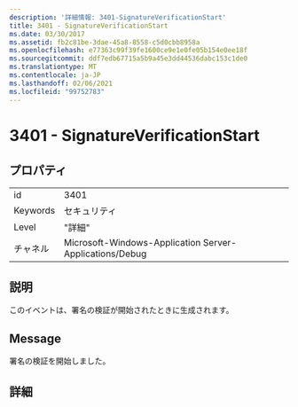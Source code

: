 ```yaml
---
description: '詳細情報: 3401-SignatureVerificationStart'
title: 3401 - SignatureVerificationStart
ms.date: 03/30/2017
ms.assetid: fb2c81be-3dae-45a8-8558-c5d0cbb8958a
ms.openlocfilehash: e77363c99f39fe1600ce9e1e0fe05b154e0ee18f
ms.sourcegitcommit: ddf7edb67715a5b9a45e3dd44536dabc153c1de0
ms.translationtype: MT
ms.contentlocale: ja-JP
ms.lasthandoff: 02/06/2021
ms.locfileid: "99752783"
---
```

# <a name="3401---signatureverificationstart"></a>3401 - SignatureVerificationStart

## <a name="properties"></a>プロパティ  
  
|||  
|-|-|  
|id|3401|  
|Keywords|セキュリティ|  
|Level|"詳細"|  
|チャネル|Microsoft-Windows-Application Server-Applications/Debug|  
  
## <a name="description"></a>説明  

 このイベントは、署名の検証が開始されたときに生成されます。  
  
## <a name="message"></a>Message  

 署名の検証を開始しました。  
  
## <a name="details"></a>詳細
